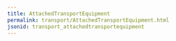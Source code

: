 ```yaml
---
title: AttachedTransportEquipment
permalink: transport/AttachedTransportEquipment.html
jsonid: transport_attachedtransportequipment
---
```

